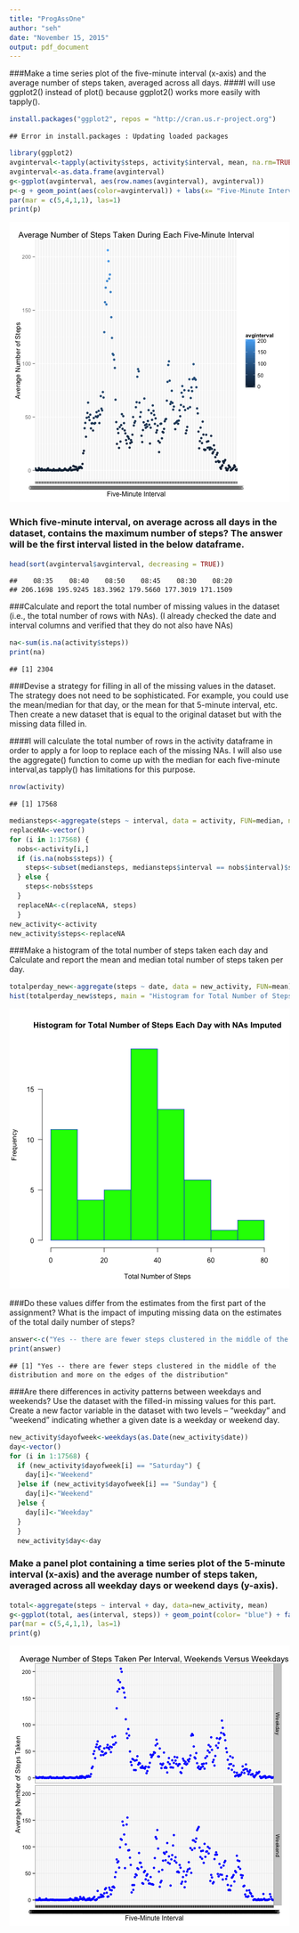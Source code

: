 ```yaml
---
title: "ProgAssOne"
author: "seh"
date: "November 15, 2015"
output: pdf_document
---
```

###Make a time series plot of the five-minute interval (x-axis) and the average number of steps taken, averaged across all days.
####I will use ggplot2() instead of plot() because ggplot2() works more easily with tapply().


```r
install.packages("ggplot2", repos = "http://cran.us.r-project.org")
```

```
## Error in install.packages : Updating loaded packages
```

```r
library(ggplot2)
avginterval<-tapply(activity$steps, activity$interval, mean, na.rm=TRUE)
avginterval<-as.data.frame(avginterval)
g<-ggplot(avginterval, aes(row.names(avginterval), avginterval))
p<-g + geom_point(aes(color=avginterval)) + labs(x= "Five-Minute Interval", y = "Average Number of Steps", title = "Average Number of Steps Taken During Each Five-Minute Interval")
par(mar = c(5,4,1,1), las=1)
print(p)
```

![plot of chunk template4](figure/template4-1.png) 

### Which five-minute interval, on average across all days in the dataset, contains the maximum number of steps? The answer will be the first interval listed in the below dataframe.


```r
head(sort(avginterval$avginterval, decreasing = TRUE))
```

```
##    08:35    08:40    08:50    08:45    08:30    08:20 
## 206.1698 195.9245 183.3962 179.5660 177.3019 171.1509
```

###Calculate and report the total number of missing values in the dataset (i.e., the total number of rows with NAs). (I already checked the date and interval columns and verified that they do not also have NAs)


```r
na<-sum(is.na(activity$steps))
print(na)
```

```
## [1] 2304
```

###Devise a strategy for filling in all of the missing values in the dataset. The strategy does not need to be sophisticated. For example, you could use the mean/median for that day, or the mean for that 5-minute interval, etc. Then create a new dataset that is equal to the original dataset but with the missing data filled in.

####I will calculate the total number of rows in the activity dataframe in order to apply a for loop to replace each of the missing NAs. I will also use the aggregate() function to come up with the median for each five-minute interval,as tapply() has limitations for this purpose.


```r
nrow(activity)
```

```
## [1] 17568
```


```r
mediansteps<-aggregate(steps ~ interval, data = activity, FUN=median, na.rm=TRUE)
replaceNA<-vector()
for (i in 1:17568) {
  nobs<-activity[i,]
  if (is.na(nobs$steps)) {
    steps<-subset(mediansteps, mediansteps$interval == nobs$interval)$steps
  } else {
    steps<-nobs$steps
  }
  replaceNA<-c(replaceNA, steps)
  }
new_activity<-activity
new_activity$steps<-replaceNA
```
###Make a histogram of the total number of steps taken each day and Calculate and report the mean and median total number of steps taken per day. 


```r
totalperday_new<-aggregate(steps ~ date, data = new_activity, FUN=mean)
hist(totalperday_new$steps, main = "Histogram for Total Number of Steps Each Day with NAs Imputed", xlab = "Total Number of Steps", border = "blue", col = "green", xlim = c(0, 80), las=1, breaks = 8)
```

![plot of chunk template9](figure/template9-1.png) 

###Do these values differ from the estimates from the first part of the assignment? What is the impact of imputing missing data on the estimates of the total daily number of steps?


```r
answer<-c("Yes -- there are fewer steps clustered in the middle of the distribution and more on the edges of the distribution")
print(answer)
```

```
## [1] "Yes -- there are fewer steps clustered in the middle of the distribution and more on the edges of the distribution"
```

###Are there differences in activity patterns between weekdays and weekends? Use the dataset with the filled-in missing values for this part. Create a new factor variable in the dataset with two levels – “weekday” and “weekend” indicating whether a given date is a weekday or weekend day.


```r
new_activity$dayofweek<-weekdays(as.Date(new_activity$date))
day<-vector()
for (i in 1:17568) {
  if (new_activity$dayofweek[i] == "Saturday") {
    day[i]<-"Weekend"
  }else if (new_activity$dayofweek[i] == "Sunday") {
    day[i]<-"Weekend"
  }else {
    day[i]<-"Weekday"
  }
  }
  new_activity$day<-day
```

### Make a panel plot containing a time series plot of the 5-minute interval (x-axis) and the average number of steps taken, averaged across all weekday days or weekend days (y-axis).


```r
total<-aggregate(steps ~ interval + day, data=new_activity, mean)
g<-ggplot(total, aes(interval, steps)) + geom_point(color= "blue") + facet_grid(day~.) + theme_bw() + labs(title = "Average Number of Steps Taken Per Interval, Weekends Versus Weekdays", x = "Five-Minute Interval", y = "Average Number of Steps Taken")
par(mar = c(5,4,1,1), las=1)
print(g)
```

![plot of chunk template12](figure/template12-1.png) 
